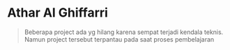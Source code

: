 # Athar Al Ghiffarri 

 >Beberapa project ada yg hilang karena sempat terjadi kendala teknis. Namun project tersebut terpantau pada saat proses pembelajaran

